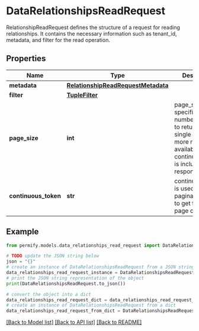 # DataRelationshipsReadRequest

RelationshipReadRequest defines the structure of a request for reading relationships. It contains the necessary information such as tenant_id, metadata, and filter for the read operation.

## Properties

Name | Type | Description | Notes
------------ | ------------- | ------------- | -------------
**metadata** | [**RelationshipReadRequestMetadata**](RelationshipReadRequestMetadata.md) |  | [optional] 
**filter** | [**TupleFilter**](TupleFilter.md) |  | [optional] 
**page_size** | **int** | page_size specifies the number of results to return in a single page. If more results are available, a continuous_token is included in the response. | [optional] 
**continuous_token** | **str** | continuous_token is used in case of paginated reads to get the next page of results. | [optional] 

## Example

```python
from permify.models.data_relationships_read_request import DataRelationshipsReadRequest

# TODO update the JSON string below
json = "{}"
# create an instance of DataRelationshipsReadRequest from a JSON string
data_relationships_read_request_instance = DataRelationshipsReadRequest.from_json(json)
# print the JSON string representation of the object
print(DataRelationshipsReadRequest.to_json())

# convert the object into a dict
data_relationships_read_request_dict = data_relationships_read_request_instance.to_dict()
# create an instance of DataRelationshipsReadRequest from a dict
data_relationships_read_request_from_dict = DataRelationshipsReadRequest.from_dict(data_relationships_read_request_dict)
```
[[Back to Model list]](../README.md#documentation-for-models) [[Back to API list]](../README.md#documentation-for-api-endpoints) [[Back to README]](../README.md)


